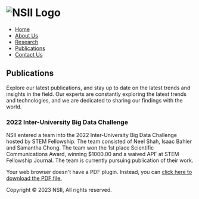 # ![NSII Logo](images/nsii-long-trial-gold-cpu.png)

- [Home](README.md)
- [About Us](AboutUs.md)
- [Research](Research.md)
- [Publications](Publications.md)
- [Contact Us](ContactUs.md)

## Publications

Explore our latest publications, and stay up to date on the latest
trends and insights in the field. Our experts are constantly exploring
the latest trends and technologies, and we are dedicated to sharing our
findings with the world.

<span id="2022 Inter-University Big Data Challenge"></span>

### 2022 Inter-University Big Data Challenge

NSII entered a team into the 2022 Inter-University Big Data Challenge
hosted by STEM Fellowship. The team consisted of Neel Shah, Isaac Bahler
and Samantha Chong. The team won the 1st place Scientific Communications
Award, winning \$1000.00 and a waived APF at STEM Fellowship Journal.
The team is currently pursuing publication of their work.

Your web browser doesn't have a PDF plugin. Instead, you can [click here
to download the PDF
file.](misc/pdfs/Bayesian_Diagnostic_Pipeline_and_Trauma_Response.pdf)

Copyright © 2023 NSII, All rights reserved.
